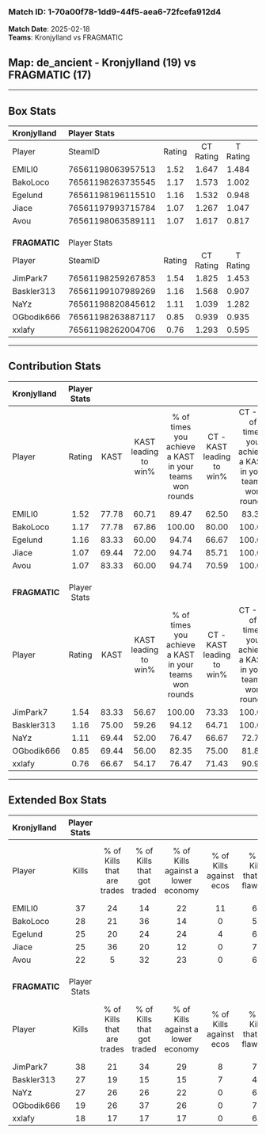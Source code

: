 ### Match ID: 1-70a00f78-1dd9-44f5-aea6-72fcefa912d4  
**Match Date**: 2025-02-18  
**Teams**: Kronjylland vs FRAGMATIC  

## **Map**: de_ancient - Kronjylland (19) vs FRAGMATIC (17)  
---  

## Box Stats  

| **Kronjylland** | Player Stats      |        |           |          |       |       |       |         |        |      |     |
| :- | :- | :-: | :-: | :-: | :-: | :-: | :-: | :-: | :-: | :-: | :-: |
| Player          | SteamID           | Rating | CT Rating | T Rating | KAST  |  ADR  | Kills | Assists | Deaths | K/D  | HS% |
| EMILI0          | 76561198063957513 |  1.52  |   1.647   |  1.484   | 77.78 | 105.1 |  37   |   12    |   25   | 1.48 | 59  |
| BakoLoco        | 76561198263735545 |  1.17  |   1.573   |  1.002   | 77.78 | 85.3  |  28   |   14    |   30   | 0.93 | 57  |
| Egelund         | 76561198196115510 |  1.16  |   1.532   |  0.948   | 83.33 | 65.7  |  25   |    7    |   23   | 1.09 | 24  |
| Jiace           | 76561197993715784 |  1.07  |   1.267   |  1.047   | 69.44 | 74.1  |  25   |    6    |   24   | 1.04 | 52  |
| Avou            | 76561198063589111 |  1.07  |   1.617   |  0.817   | 83.33 | 71.5  |  22   |   15    |   27   | 0.81 | 45  |
|                 |                   |        |           |          |       |       |       |         |        |      |     |
|                 |                   |        |           |          |       |       |       |         |        |      |     |
|                 |                   |        |           |          |       |       |       |         |        |      |     |
| **FRAGMATIC**   | Player Stats      |        |           |          |       |       |       |         |        |      |     |
| Player          | SteamID           | Rating | CT Rating | T Rating | KAST  |  ADR  | Kills | Assists | Deaths | K/D  | HS% |
| JimPark7        | 76561198259267853 |  1.54  |   1.825   |  1.453   | 83.33 | 108.2 |  38   |   13    |   29   | 1.31 | 52  |
| Baskler313      | 76561199107989269 |  1.16  |   1.568   |  0.907   | 75.00 | 79.4  |  27   |   11    |   26   | 1.04 | 59  |
| NaYz            | 76561198820845612 |  1.11  |   1.039   |  1.282   | 69.44 | 79.5  |  27   |    9    |   26   | 1.04 | 37  |
| OGbodik666      | 76561198263887117 |  0.85  |   0.939   |  0.935   | 69.44 | 63.7  |  19   |    7    |   27   | 0.70 | 47  |
| xxlafy          | 76561198262004706 |  0.76  |   1.293   |  0.595   | 66.67 | 60.1  |  18   |    7    |   29   | 0.62 | 72  |
---  

## Contribution Stats  

| **Kronjylland** | Player Stats |       |                      |                                                        |                           |                                                             |                          |                                                            |
| :- | :-: | :-: | :-: | :-: | :-: | :-: | :-: | :-: |
| Player          |    Rating    | KAST  | KAST leading to win% | % of times you achieve a KAST in your teams won rounds | CT - KAST leading to win% | CT - % of times you achieve a KAST in your teams won rounds | T - KAST leading to win% | T - % of times you achieve a KAST in your teams won rounds |
| EMILI0          |     1.52     | 77.78 |        60.71         |                         89.47                          |           62.50           |                            83.33                            |          58.33           |                           100.00                           |
| BakoLoco        |     1.17     | 77.78 |        67.86         |                         100.00                         |           80.00           |                           100.00                            |          53.85           |                           100.00                           |
| Egelund         |     1.16     | 83.33 |        60.00         |                         94.74                          |           66.67           |                           100.00                            |          50.00           |                           85.71                            |
| Jiace           |     1.07     | 69.44 |        72.00         |                         94.74                          |           85.71           |                           100.00                            |          54.55           |                           85.71                            |
| Avou            |     1.07     | 83.33 |        60.00         |                         94.74                          |           70.59           |                           100.00                            |          46.15           |                           85.71                            |
|                 |              |       |                      |                                                        |                           |                                                             |                          |                                                            |
|                 |              |       |                      |                                                        |                           |                                                             |                          |                                                            |
|                 |              |       |                      |                                                        |                           |                                                             |                          |                                                            |
| **FRAGMATIC**   | Player Stats |       |                      |                                                        |                           |                                                             |                          |                                                            |
| Player          |    Rating    | KAST  | KAST leading to win% | % of times you achieve a KAST in your teams won rounds | CT - KAST leading to win% | CT - % of times you achieve a KAST in your teams won rounds | T - KAST leading to win% | T - % of times you achieve a KAST in your teams won rounds |
| JimPark7        |     1.54     | 83.33 |        56.67         |                         100.00                         |           73.33           |                           100.00                            |          40.00           |                           100.00                           |
| Baskler313      |     1.16     | 75.00 |        59.26         |                         94.12                          |           64.71           |                           100.00                            |          50.00           |                           83.33                            |
| NaYz            |     1.11     | 69.44 |        52.00         |                         76.47                          |           66.67           |                            72.73                            |          38.46           |                           83.33                            |
| OGbodik666      |     0.85     | 69.44 |        56.00         |                         82.35                          |           75.00           |                            81.82                            |          38.46           |                           83.33                            |
| xxlafy          |     0.76     | 66.67 |        54.17         |                         76.47                          |           71.43           |                            90.91                            |          30.00           |                           50.00                            |
---  

## Extended Box Stats  

| **Kronjylland** | Player Stats |                            |                            |                                    |                         |                              |                                 |        |                             |                                     |                          |                               |                            |
| :- | :-: | :-: | :-: | :-: | :-: | :-: | :-: | :-: | :-: | :-: | :-: | :-: | :-: |
| Player          |    Kills     | % of Kills that are trades | % of Kills that got traded | % of Kills against a lower economy | % of Kills against ecos | % of Kills that are flawless | % of Kills that are close duels | Deaths | % of Deaths that get traded | % of Deaths against a lower economy | % of Deaths against ecos | % of Deaths that are flawless | % of Deaths that are close |
| EMILI0          |      37      |             24             |             14             |                 22                 |           11            |              62              |                5                |   25   |             16              |                 20                  |            0             |              72               |             0              |
| BakoLoco        |      28      |             21             |             36             |                 14                 |            0            |              57              |               18                |   30   |             27              |                 17                  |            0             |              63               |             10             |
| Egelund         |      25      |             20             |             24             |                 24                 |            4            |              64              |                8                |   23   |             26              |                 22                  |            0             |              70               |             0              |
| Jiace           |      25      |             36             |             20             |                 12                 |            0            |              76              |               12                |   24   |             25              |                 13                  |            0             |              75               |             4              |
| Avou            |      22      |             5              |             32             |                 23                 |            0            |              64              |                9                |   27   |             37              |                 15                  |            0             |              52               |             0              |
|                 |              |                            |                            |                                    |                         |                              |                                 |        |                             |                                     |                          |                               |                            |
|                 |              |                            |                            |                                    |                         |                              |                                 |        |                             |                                     |                          |                               |                            |
|                 |              |                            |                            |                                    |                         |                              |                                 |        |                             |                                     |                          |                               |                            |
| **FRAGMATIC**   | Player Stats |                            |                            |                                    |                         |                              |                                 |        |                             |                                     |                          |                               |                            |
| Player          |    Kills     | % of Kills that are trades | % of Kills that got traded | % of Kills against a lower economy | % of Kills against ecos | % of Kills that are flawless | % of Kills that are close duels | Deaths | % of Deaths that get traded | % of Deaths against a lower economy | % of Deaths against ecos | % of Deaths that are flawless | % of Deaths that are close |
| JimPark7        |      38      |             21             |             34             |                 29                 |            8            |              71              |                0                |   29   |             24              |                 14                  |            0             |              59               |             17             |
| Baskler313      |      27      |             19             |             15             |                 15                 |            7            |              44              |                4                |   26   |             19              |                 12                  |            0             |              73               |             4              |
| NaYz            |      27      |             26             |             26             |                 22                 |            0            |              67              |               11                |   26   |             12              |                 15                  |            0             |              65               |             12             |
| OGbodik666      |      19      |             26             |             37             |                 26                 |            0            |              74              |                0                |   27   |             22              |                 11                  |            0             |              56               |             11             |
| xxlafy          |      18      |             17             |             17             |                 17                 |            0            |              67              |                0                |   29   |             41              |                 14                  |            0             |              69               |             7              |
